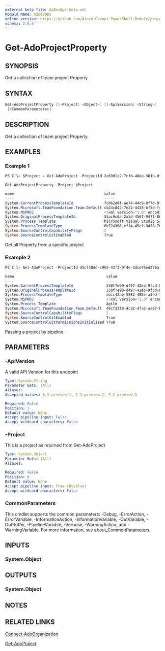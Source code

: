 ```yaml
---
external help file: AzDevOps-help.xml
Module Name: AzDevOps
online version: https://github.com/Azure-Devops-PowerShell-Module/projects/blob/master/docs/Get-AdoProjectProperty.md#get-adoprojectproperty
schema: 2.0.0
---
```


# Get-AdoProjectProperty

## SYNOPSIS

Get a collection of team project Property

## SYNTAX

```powershell
Get-AdoProjectProperty [[-Project] <Object>] [[-ApiVersion] <String>] [-ProgressAction <ActionPreference>]
 [<CommonParameters>]
```

## DESCRIPTION

Get a collection of team project Property

## EXAMPLES

### Example 1

```powershell
PS C:\> $Project = Get-AdoProject -ProjectId 2e6901c2-7cfb-40ea-901b-dfb439566e13

Get-AdoProjectProperty -Project $Project

name                                         value
----                                         -----
System.CurrentProcessTemplateId              7c062e8f-ae74-44c9-8f7d-9f3b35a73af1
System.Microsoft.TeamFoundation.Team.Default cb24c842-7e32-4438-bf5d-fc67ac28a5c1
System.MSPROJ                                <?xml version="1.0" encoding="utf-8"?>...
System.OriginalProcessTemplateId             55ac9c6a-2a5d-4567-9471-8659f826fe12
System.Process Template                      Microsoft Visual Studio Scrum 2013
System.ProcessTemplateType                   6b724908-ef14-45cf-84f8-768b5384da45
System.SourceControlCapabilityFlags          2
System.SourceControlGitEnabled               True
```

Get all Property from a specific project

### Example 2

```powershell
PS C:\> Get-AdoProject -ProjectId d5cf30dd-c965-43f3-9f4e-3dce76ed226a |Get-AdoProjectProperty

name                                          value
----                                          -----
System.CurrentProcessTemplateId               330f7e99-d497-42eb-9fcd-8f8fec59bc13
System.OriginalProcessTemplateId              330f7e99-d497-42eb-9fcd-8f8fec59bc13
System.ProcessTemplateType                    adcc42ab-9882-485e-a3ed-7678f01f66bc
System.MSPROJ                                 <?xml version="1.0" encoding="utf-8"?>...
System.Process Template                       Agile
System.Microsoft.TeamFoundation.Team.Default  49cf33f8-4c32-4fa2-aa67-b8b49a873ea6
System.SourceControlCapabilityFlags           2
System.SourceControlGitEnabled                True
System.SourceControlGitPermissionsInitialized True
```

Passing a project by pipeline

## PARAMETERS

### -ApiVersion

A valid API Version for this endpoint

```yaml
Type: System.String
Parameter Sets: (All)
Aliases:
Accepted values: 5.1-preview.1, 7.1-preview.1, 7.2-preview.1

Required: False
Position: 1
Default value: None
Accept pipeline input: False
Accept wildcard characters: False
```

### -Project

This is a project as returned from Get-AdoProject

```yaml
Type: System.Object
Parameter Sets: (All)
Aliases:

Required: False
Position: 0
Default value: None
Accept pipeline input: True (ByValue)
Accept wildcard characters: False
```

### CommonParameters

This cmdlet supports the common parameters: -Debug, -ErrorAction, -ErrorVariable, -InformationAction, -InformationVariable, -OutVariable, -OutBuffer, -PipelineVariable, -Verbose, -WarningAction, and -WarningVariable. For more information, see [about_CommonParameters](http://go.microsoft.com/fwlink/?LinkID=113216).

## INPUTS

### System.Object

## OUTPUTS

### System.Object

## NOTES

## RELATED LINKS

[Connect-AdoOrganization](https://github.com/Azure-Devops-PowerShell-Module/core/blob/master/docs/Connect-AdoOrganization.md#connect-adoorganization)

[Get-AdoProject](https://github.com/Azure-Devops-PowerShell-Module/core/blob/master/docs/Get-AdoProject.md#get-adoproject)

